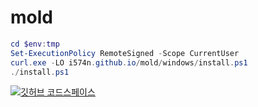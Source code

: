 # mold

``` ps1
cd $env:tmp
Set-ExecutionPolicy RemoteSigned -Scope CurrentUser
curl.exe -LO i574n.github.io/mold/windows/install.ps1
./install.ps1
```

[![깃허브 코드스페이스](https://github.com/codespaces/badge.svg)](https://github.com/codespaces/new?hide_repo_select=true&ref=main&repo=256810897)
